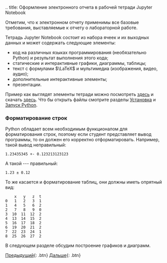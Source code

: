 .. title: Оформление электронного отчета в рабочей тетради Jupyter Notebook

Отметим, что к электронном отчету применимы все базовые требования, выставляемые к отчету о лабораторной работе.

Тетрадь Jupyter Notebook состоит из набора ячеек и их выходных данных и может содержать следующие элементы:

* код на различных языках программирования (необязательно Python) и результат выполнения этого кода;
* статические и интерактивные графики, диаграммы, таблицы;
* текст с формулами $\LaTeX$ и мультимедиа (изображения, видео, аудио);
* дополнительные интерактивные элементы;
* презентации.

Пример как выглядят элементы тетради можно посмотреть [здесь](link://slug/example_jupyter) и скачать [здесь](). Что бы открыть файлы смотрите разделы [Установка](link://slug/install_student) и [Запуск Python](link://slug/run_student).

### Форматирование строк

Python обладает всем необходимым функционалом для форматирования строк, поэтому если студент представляет вывод программы, то он должен его корректно отформатировать.
Например, такой вывод неправильный:

```
1.23435345 +- 0.123213123123
```

А такой --- правильный:

```
1.23 ± 0.12
```

То же касается и форматирование таблиц, они должны иметь опрятный вид:

```
    x   y   z  t
0   1   2   3  1
1   4   5   6  2
2   7   8   9  0
3  10  11  12  2
4  13  14  15  2
5  16  17  18  2
6  19  20  21  2
7  22  23  24  1
8  25  26  27  2
```

В следующем разделе обсудим построение графиков и диаграмм.
 
[Предыдущий](link://slug/general_teacher){: .btn}
[Дальше](link://slug/plot_teacher){: .btn}